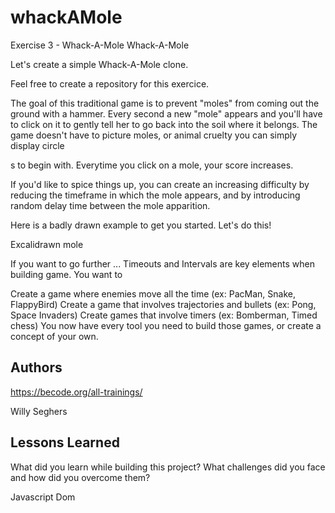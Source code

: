 # whackAMole

Exercise 3 - Whack-A-Mole
Whack-A-Mole

Let's create a simple Whack-A-Mole clone.

Feel free to create a repository for this exercice.

The goal of this traditional game is to prevent "moles" from coming out the ground with a hammer. Every second a new "mole" appears and you'll have to click on it to gently tell her to go back into the soil where it belongs. The game doesn't have to picture moles, or animal cruelty you can simply display circle <div>s to begin with. Everytime you click on a mole, your score increases.

If you'd like to spice things up, you can create an increasing difficulty by reducing the timeframe in which the mole appears, and by introducing random delay time between the mole apparition.

Here is a badly drawn example to get you started. Let's do this!

Excalidrawn mole

If you want to go further ...
Timeouts and Intervals are key elements when building game. You want to

Create a game where enemies move all the time (ex: PacMan, Snake, FlappyBird)
Create a game that involves trajectories and bullets (ex: Pong, Space Invaders)
Create games that involve timers (ex: Bomberman, Timed chess)
You now have every tool you need to build those games, or create a concept of your own.
## Authors

https://becode.org/all-trainings/

Willy Seghers
## Lessons Learned

What did you learn while building this project? What challenges did you face and how did you overcome them?

Javascript Dom